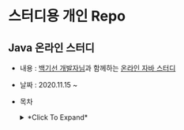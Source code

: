 # 스터디용 개인 Repo

## Java 온라인 스터디
- 내용 : [백기선 개발자님](https://github.com/whiteship)과 함께하는 [온라인 자바 스터디](https://github.com/whiteship/live-study)
- 날짜 : 2020.11.15 ~ 
- 목차 
  <details><summary>*Click To Expand*</summary>
    <p>
    
    - 1주차 : [JVM은 무엇이며 자바 코드는 어떻게 실행하는 것인가](https://github.com/jjone36/self-study/blob/main/java_live_study/week01.md)
    - 2주차 : [자바 데이터 타입, 변수 그리고 배열](https://github.com/jjone36/self-study/blob/main/java_live_study/week02.md)
    - 3주차 : 연산자
    - 4주차 : 제어문
    - 5주차 : 
    - 6주차 : 
    - 7주차 : 
    - 8주차 : 
    - 9주차 : 
    - 10주차 : 
    - 11주차 : 
    - 12주차 : 
    - 13주차 : 
    - 14주차 : 
    - 15주차 : 
    - 16주차 : 
    - 17주차 : 
    - 18주차 : 
    </p>
  </details>
